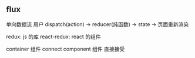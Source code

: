 ## flux
单向数据流
用户 dispatch(action) -> reducer(纯函数) -> state -> 页面重新渲染 

redux: js 的库
react-redux: react 的组件

container 组件 connect
component 组件 直接接受